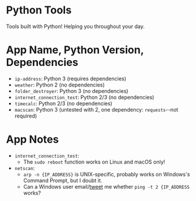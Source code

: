 # Python Tools
Tools built with Python! Helping you throughout your day.

# App Name, Python Version, Dependencies
  - `ip-address`: Python 3 (requires dependencies)
  - `weather`: Python 2 (no dependencies)
  - `folder_destroyer`: Python 3 (no dependencies)
  - `internet_connection_test`: Python 2/3 (no dependencies)
  - `timecalc`: Python 2/3 (no dependencies)
  - `macscan`: Python 3 (untested with 2, one dependency: `requests`--not required)


# App Notes
* `internet_connection_test`: 
  - The `sudo reboot` function works on Linux and macOS only!
* `netscan`:
  - `arp -n {IP_ADDRESS}` is UNIX-specific, probably works on Windows's Command Prompt, but I doubt it.
  - Can a Windows user email/[tweet](https://twitter.com/hkamran80) me whether `ping -t 2 {IP_ADDRESS` works?
